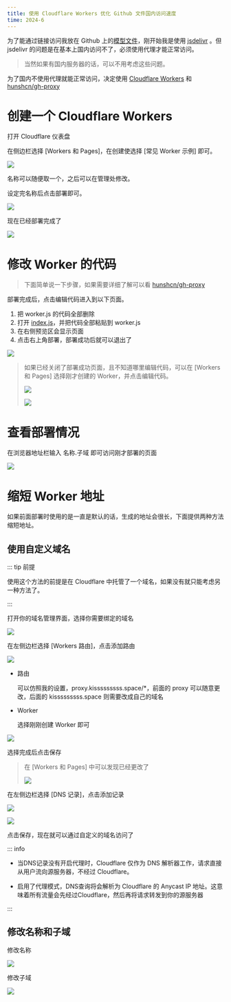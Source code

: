 ```yaml
---
title: 使用 Cloudflare Workers 优化 Github 文件国内访问速度
time: 2024-6
---
```


为了能通过链接访问我放在 Github 上的[模型文件](https://github.com/kisssssssss/model)，刚开始我是使用 [jsdelivr](https://www.jsdelivr.com/) 。但 jsdelivr 的问题是在基本上国内访问不了，必须使用代理才能正常访问。

> 当然如果有国内服务器的话，可以不用考虑这些问题。

为了国内不使用代理就能正常访问，决定使用 [Cloudflare Workers](https://workers.cloudflare.com) 和 [hunshcn/gh-proxy](https://github.com/hunshcn/gh-proxy)

# 创建一个 Cloudflare Workers

打开 Cloudflare 仪表盘

在侧边栏选择 [Workers 和 Pages]，在创建使选择 [常见 Worker 示例] 即可。

![](./assets/20.png)

名称可以随便取一个，之后可以在管理处修改。

设定完名称后点击部署即可。

![](./assets/21.png)

现在已经部署完成了

![](./assets/22.png)

# 修改 Worker 的代码

> 下面简单说一下步骤，如果需要详细了解可以看 [hunshcn/gh-proxy](https://github.com/hunshcn/gh-proxy)

部署完成后，点击编辑代码进入到以下页面。

1. 把 worker.js 的代码全部删除
2. 打开 [index.js](https://cdn.jsdelivr.net/gh/hunshcn/gh-proxy@master/index.js)，并把代码全部粘贴到 worker.js
3. 在右侧预览区会显示页面
4. 点击右上角部署，部署成功后就可以退出了

![](./assets/25.png)

> 如果已经关闭了部署成功页面，且不知道哪里编辑代码，可以在 [Workers 和 Pages] 选择刚才创建的 Worker，并点击编辑代码。
> 
>![](./assets/23.png)
> 
> ![](./assets/24.png)

# 查看部署情况

在浏览器地址栏输入 名称.子域 即可访问刚才部署的页面

![](./assets/26.png)

# 缩短 Worker 地址

如果前面部署时使用的是一直是默认的话，生成的地址会很长，下面提供两种方法缩短地址。

## 使用自定义域名

::: tip 前提

使用这个方法的前提是在 Cloudflare 中托管了一个域名，如果没有就只能考虑另一种方法了。

:::

打开你的域名管理界面，选择你需要绑定的域名

![](./assets/28.png)

在左侧边栏选择 [Workers 路由]，点击添加路由

![](./assets/27.png)

- 路由

  可以仿照我的设置，proxy.kisssssssss.space/\*，前面的 proxy 可以随意更改，后面的 kisssssssss.space 则需要改成自己的域名

- Worker

  选择刚刚创建 Worker 即可

![](./assets/29.png)

选择完成后点击保存

> 在 [Workers 和 Pages] 中可以发现已经更改了
>
> ![](./assets/30.png)

在左侧边栏选择 [DNS 记录]，点击添加记录

![](./assets/31.png)

![](./assets/32.png)

点击保存，现在就可以通过自定义的域名访问了

::: info

- 当DNS记录没有开启代理时，Cloudflare 仅作为 DNS 解析器工作，请求直接从用户流向源服务器，不经过 Cloudflare。

- 启用了代理模式，DNS查询将会解析为 Cloudflare 的 Anycast IP 地址。这意味着所有流量会先经过Cloudflare，然后再将请求转发到你的源服务器

:::

## 修改名称和子域

修改名称

![](./assets/33.png)

修改子域

![](./assets/34.png)
